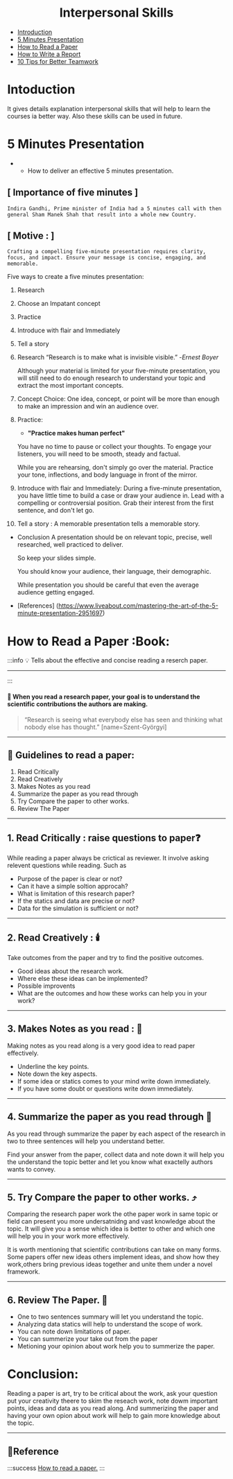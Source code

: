  # <center> Interpersonal Skills </center>

- [Introduction](#introduction)
- [5 Minutes Presentation](#5-minute-presentation)
- [How to Read a Paper](#how-to-read-a-paper)
- [How to Write a Report](#how-to-write-a-report)
- [10 Tips for Better Teamwork](#10-tips-for-better-teamwork)


# Intoduction

It gives details explanation interpersonal skills that will help to learn the courses ia better way. Also these skills can be used in future.

# 5 Minutes Presentation

- *  How to deliver an effective 5 minutes presentation.

## [ Importance of five minutes ]
    Indira Gandhi, Prime minister of India had a 5 minutes call with then general Sham Manek Shah that result into a whole new Country.

## [ Motive : ]
    Crafting a compelling five-minute presentation requires clarity, focus, and impact. Ensure your message is concise, engaging, and memorable.

Five ways to create a five minutes presentation:
1.  Research
2.  Choose an Impatant concept
3.  Practice
4.  Introduce with flair and Immediately
5.  Tell a story

1. Research 
    “Research is to make what is invisible visible.” 
        -*Ernest Boyer*

    Although your material is limited for your five-minute presentation, you will still need to do enough research to understand your topic and extract the most important concepts.

2. Concept Choice: 
    One idea, concept, or point will be more than enough to make an impression and win an audience over.

3. Practice:
    * **"Practice makes human perfect"**

    You have no time to pause or collect your thoughts. To engage your listeners, you will need to be smooth, steady and factual.

    While you are rehearsing, don't simply go over the material. Practice your tone, inflections, and body language in front of the mirror.

4. Introduce with flair and Immediately: 
    During a five-minute presentation, you have little time to build a case or draw your audience in. Lead with a compelling or controversial position. Grab their interest from the first sentence, and don't let go.

5. Tell a story :
    A memorable presentation tells a memorable story.


* Conclusion 
    A presentation should be on relevant topic, precise, well researched, well practiced to deliver.

    So keep your slides simple.

    You should know your audience, their language, their demographic.

    While presentation you should be careful that even the average audience getting engaged.

* [References] (https://www.liveabout.com/mastering-the-art-of-the-5-minute-presentation-2951697)


# How to Read a Paper :Book:

:::info
:bulb: Tells about the effective and concise reading a reserch paper.

---

:::

#### :dart: When you read a research paper, your goal is to understand the scientific contributions the authors are making.

> “Research is seeing what everybody else has seen and thinking what nobody else has thought.” [name=Szent-Györgyi]

---
## :scroll: Guidelines to read a paper:
1. Read Critically
2. Read Creatively
3. Makes Notes as you read
4. Summarize the paper as you read through
5. Try Compare the paper to other works.
6. Review The Paper

---


## 1.  Read Critically  : raise questions to paper:question: 
While reading a paper always be crictical as reviewer. It involve asking relevent questions while reading. Such as
* Purpose of the paper is clear or not?
* Can it have a simple soltion approcah?
* What is limitation of this research paper?
* If the statics and data are precise or not?
* Data for the simulation is sufficient or not?

---


## 2. Read Creatively : :candle:
Take outcomes from the paper and try to find the positive outcomes.
* Good ideas about the research work.
* Where else these ideas can be implemented?
* Possible improvents
* What are the outcomes and how these works can help you in your work?

---
## 3. Makes Notes as you read : :pencil:
Making notes as you read along is a very good idea to read paper effectively.
* Underline the key points.
* Note down the key aspects.
* If some idea or statics comes to your mind write down immediately.
* If you have some doubt or questions write down immediately.


---
## 4. Summarize the paper as you read through :bookmark_tabs: 

As you read through summarize the paper by each aspect of the research in two to three sentences will help you understand better.

Find your answer from the paper, collect data and note down it will help you the understand the topic better and let you know what exactelly authors wants to convey.

---
## 5.   Try Compare the paper to other works. :arrow_heading_up: 

Comparing the research paper work the othe paper work in same topic or field can present you more undersatnidng and vast knowledge about the topic.
It will give you a sense which idea is better to other and which one will help you in your work more effectively.

It is worth mentioning that scientific contributions can take on many forms. Some papers offer new ideas others implement ideas, and show how they work,others bring previous ideas together and unite them under a novel framework. 

---
## 6.   Review The Paper. :eyes: 

* One to two sentences summary will let you understand the topic.
* Analyzing data statics will help to understand the scope of work.
* You can note down limitations of paper.
* You can summerize your take out from the paper
* Metioning your opinion about work help you to summerize the paper.


# Conclusion:

Reading a paper is art, try to be critical about the work, ask your question put your creativity theere to skim the reseach work, note dowm important points, ideas and data as you read along. And summerizing the paper and having your own opion about work will help to gain more knowledge about the topic.



---

## :book:Reference

:::success
[How to read a paper.](chrome-extension://efaidnbmnnnibpcajpcglclefindmkaj/https://www.eecs.harvard.edu/~michaelm/postscripts/ReadPaper.pdf)
:::


# 